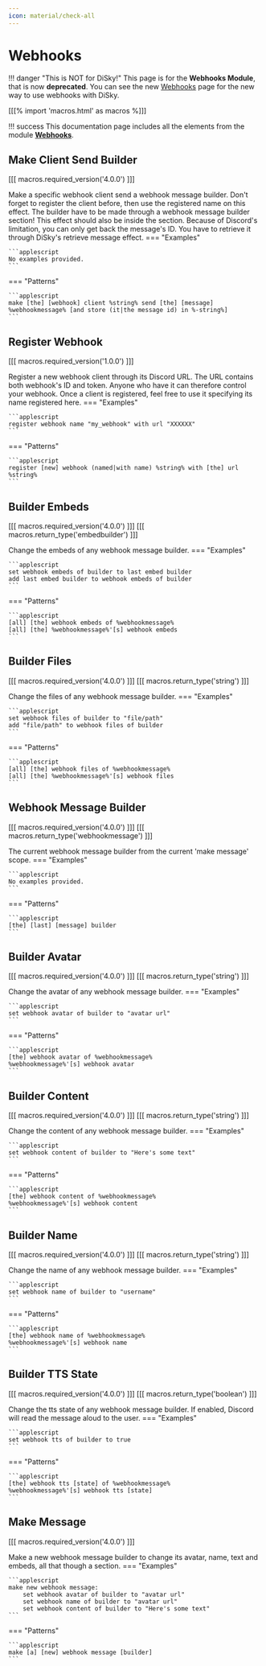 ```yaml
---
icon: material/check-all
---
```


# Webhooks

!!! danger "This is NOT for DiSky!"
    This page is for the **Webhooks Module**, that is now **deprecated**. You can see the new [Webhooks](../basic-stuff/webhooks.md) page for the new way to use webhooks with DiSky.

[[[% import 'macros.html' as macros %]]]

!!! success
    This documentation page includes all the elements from the module **[Webhooks](../modules/webhooks.md)**.

## Make Client Send Builder

[[[ macros.required_version('4.0.0') ]]]

Make a specific webhook client send a webhook message builder.
Don't forget to register the client before, then use the registered name on this effect.
The builder have to be made through a webhook message builder section! This effect should also be inside the section.
Because of Discord's limitation, you can only get back the message's ID. You have to retrieve it through DiSky's retrieve message effect.
=== "Examples"

    ```applescript
    No examples provided.
    ```
=== "Patterns"

    ```applescript
    make [the] [webhook] client %string% send [the] [message] %webhookmessage% [and store (it|the message id) in %-string%]
    ```

## Register Webhook

[[[ macros.required_version('1.0.0') ]]]

Register a new webhook client through its Discord URL.
The URL contains both webhook's ID and token. Anyone who have it can therefore control your webhook.
Once a client is registered, feel free to use it specifying its name registered here.
=== "Examples"

    ```applescript
    register webhook name "my_webhook" with url "XXXXXX"
    ```
=== "Patterns"

    ```applescript
    register [new] webhook (named|with name) %string% with [the] url %string%
    ```

## Builder Embeds

[[[ macros.required_version('4.0.0') ]]]
[[[ macros.return_type('embedbuilder') ]]]

Change the embeds of any webhook message builder.
=== "Examples"

    ```applescript
    set webhook embeds of builder to last embed builder
    add last embed builder to webhook embeds of builder
    ```
=== "Patterns"

    ```applescript
    [all] [the] webhook embeds of %webhookmessage%
    [all] [the] %webhookmessage%'[s] webhook embeds
    ```

## Builder Files

[[[ macros.required_version('4.0.0') ]]]
[[[ macros.return_type('string') ]]]

Change the files of any webhook message builder.
=== "Examples"

    ```applescript
    set webhook files of builder to "file/path"
    add "file/path" to webhook files of builder
    ```
=== "Patterns"

    ```applescript
    [all] [the] webhook files of %webhookmessage%
    [all] [the] %webhookmessage%'[s] webhook files
    ```

## Webhook Message Builder

[[[ macros.required_version('4.0.0') ]]]
[[[ macros.return_type('webhookmessage') ]]]

The current webhook message builder from the current 'make message' scope.
=== "Examples"

    ```applescript
    No examples provided.
    ```
=== "Patterns"

    ```applescript
    [the] [last] [message] builder
    ```

## Builder Avatar

[[[ macros.required_version('4.0.0') ]]]
[[[ macros.return_type('string') ]]]

Change the avatar of any webhook message builder.
=== "Examples"

    ```applescript
    set webhook avatar of builder to "avatar url"
    ```
=== "Patterns"

    ```applescript
    [the] webhook avatar of %webhookmessage%
    %webhookmessage%'[s] webhook avatar
    ```

## Builder Content

[[[ macros.required_version('4.0.0') ]]]
[[[ macros.return_type('string') ]]]

Change the content of any webhook message builder.
=== "Examples"

    ```applescript
    set webhook content of builder to "Here's some text"
    ```
=== "Patterns"

    ```applescript
    [the] webhook content of %webhookmessage%
    %webhookmessage%'[s] webhook content
    ```

## Builder Name

[[[ macros.required_version('4.0.0') ]]]
[[[ macros.return_type('string') ]]]

Change the name of any webhook message builder.
=== "Examples"

    ```applescript
    set webhook name of builder to "username"
    ```
=== "Patterns"

    ```applescript
    [the] webhook name of %webhookmessage%
    %webhookmessage%'[s] webhook name
    ```

## Builder TTS State

[[[ macros.required_version('4.0.0') ]]]
[[[ macros.return_type('boolean') ]]]

Change the tts state of any webhook message builder.
If enabled, Discord will read the message aloud to the user.
=== "Examples"

    ```applescript
    set webhook tts of builder to true
    ```
=== "Patterns"

    ```applescript
    [the] webhook tts [state] of %webhookmessage%
    %webhookmessage%'[s] webhook tts [state]
    ```

## Make Message

[[[ macros.required_version('4.0.0') ]]]

Make a new webhook message builder to change its avatar, name, text and embeds, all that though a section.
=== "Examples"

    ```applescript
    make new webhook message:
    	set webhook avatar of builder to "avatar url"
    	set webhook name of builder to "avatar url"
    	set webhook content of builder to "Here's some text"
    ```
=== "Patterns"

    ```applescript
    make [a] [new] webhook message [builder]
    ```

